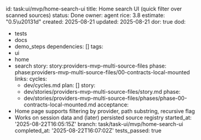 id: task:ui/mvp/home-search-ui
title: Home search UI (quick filter over scanned sources)
status: Done
owner: agent
rice: 3.8
estimate: "0.5\u20131d"
created: 2025-08-21
updated: 2025-08-21
dor: true
dod:
- tests
- docs
- demo_steps
dependencies: []
tags:
- ui
- home
- search
story: story:providers-mvp-multi-source-files
phase: phase:providers-mvp-multi-source-files/00-contracts-local-mounted
links:
  cycles:
  - dev/cycles.md
  plan: []
  story:
  - dev/stories/providers-mvp-multi-source-files/story.md
  phase:
  - dev/stories/providers-mvp-multi-source-files/phases/phase-00-contracts-local-mounted.md
acceptance:
- Home page supports filtering by provider, path substring, recursive flag
- Works on session data and (later) persisted source registry
started_at: '2025-08-22T16:05:15Z'
branch: task/task-ui/mvp/home-search-ui
completed_at: '2025-08-22T16:07:02Z'
tests_passed: true